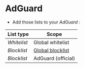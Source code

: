 # AdGuard

- Add those lists to your _AdGuard_ :

| List type  | Scope |
| ------------- | ------------- |
| _Whitelist_ | Global whitelist |
| _Blocklist_ | [Global blocklist](https://raw.githubusercontent.com/TheKartman/Resources/main/System/AdGuard/Blocklist.txt) |
| _Blocklist_ | AdGuard (official) |
